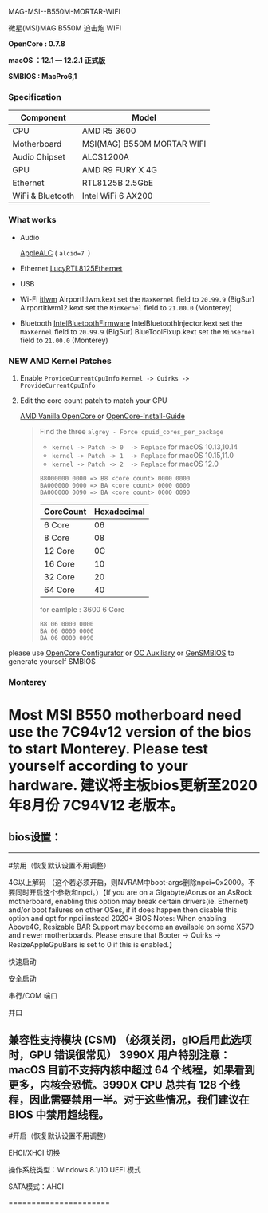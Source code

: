 MAG-MSI--B550M-MORTAR-WIFI

微星(MSI)MAG B550M 迫击炮 WIFI

**OpenCore : 0.7.8**

**macOS ：12.1 — 12.2.1 正式版**

**SMBIOS : MacPro6,1**

### Specification

| **Component**       | **Model**                  |
| ------------------- | -------------------------- |
| CPU                 | AMD R5 3600                |
| Motherboard         | MSI(MAG) B550M MORTAR WIFI |
| Audio Chipset       | ALCS1200A                  |
| GPU                 | AMD R9 FURY X 4G           |
| Ethernet            | RTL8125B 2.5GbE            |
| WiFi & Bluetooth    | Intel WiFi 6 AX200         |

### What works

- Audio

  [AppleALC](https://github.com/acidanthera/AppleALC) ( `alcid=7 `)

- Ethernet
  [LucyRTL8125Ethernet](https://github.com/Mieze/LucyRTL8125Ethernet)

- USB

- Wi-Fi
  [itlwm](https://github.com/OpenIntelWireless/itlwm)
  AirportItlwm.kext set the `MaxKernel` field to `20.99.9` (BigSur)
  AirportItlwm12.kext set the `MinKernel` field to `21.00.0` (Monterey)

- Bluetooth
  [IntelBluetoothFirmware](https://github.com/OpenIntelWireless/IntelBluetoothFirmware)
  IntelBluetoothInjector.kext set the `MaxKernel` field to `20.99.9` (BigSur)
  BlueToolFixup.kext set the `MinKernel` field to `21.00.0` (Monterey)

### NEW AMD Kernel Patches

1. Enable `ProvideCurrentCpuInfo`
   `Kernel -> Quirks -> ProvideCurrentCpuInfo`

2. Edit the core count patch to match your CPU

   [AMD Vanilla OpenCore o](https://github.com/AMD-OSX/AMD_Vanilla/tree/master)r [OpenCore-Install-Guide](https://dortania.github.io/OpenCore-Install-Guide/extras/monterey.html#amd-patches)

   > Find the three `algrey - Force cpuid_cores_per_package`
   >
   > - `kernel -> Patch -> 0  -> Replace` for macOS 10.13,10.14
   > - `kernel -> Patch -> 1  -> Replace` for macOS 10.15,11.0
   > - `kernel -> Patch -> 2  -> Replace` for macOS 12.0
   >
   > ```
   > B8000000 0000 => B8 <core count> 0000 0000
   > BA000000 0000 => BA <core count> 0000 0000
   > BA000000 0090 => BA <core count> 0000 0090
   > ```
   >
   > | CoreCount | Hexadecimal |
   > | --------- | ----------- |
   > | 6 Core    | 06          |
   > | 8 Core    | 08          | 
   > | 12 Core   | 0C          |
   > | 16 Core   | 10          |
   > | 32 Core   | 20          |
   > | 64 Core   | 40          |
   >
   > for eamlple : 3600 6 Core
   > ```
   > B8 06 0000 0000
   > BA 06 0000 0000
   > BA 06 0000 0090
   > ```
   >
please use [OpenCore Configurator](https://mackie100projects.altervista.org/opencore-configurator/) or  [OC Auxiliary](https://github.com/ic005k/QtOpenCoreConfig)  or  [GenSMBIOS](https://github.com/corpnewt/GenSMBIOS)  to generate yourself SMBIOS

### Monterey
Most MSI B550 motherboard need use the 7C94v12 version of the bios to start Monterey. Please test yourself according to your hardware.
建议将主板bios更新至2020年8月份 7C94V12 老版本。
==== 
## bios设置：
----  
#禁用（恢复默认设置不用调整）
  
  4G以上解码
（这个若必须开启，则NVRAM中boot-args删除npci=0x2000。不要同时开启这个参数和npci。）【If you are on a Gigabyte/Aorus or an AsRock motherboard, enabling this option may break certain drivers(ie. Ethernet) and/or boot failures on other OSes, if it does happen then disable this option and opt for npci instead
2020+ BIOS Notes: When enabling Above4G, Resizable BAR Support may become an available on some X570 and newer motherboards. Please ensure that Booter -> Quirks -> ResizeAppleGpuBars is set to 0 if this is enabled.】
  
  快速启动
  
  安全启动
  
  串行/COM 端口
  
  并口
  
  兼容性支持模块 (CSM)
（必须关闭，gIO启用此选项时，GPU 错误很常见）
3990X 用户特别注意：macOS 目前不支持内核中超过 64 个线程，如果看到更多，内核会恐慌。3990X CPU 总共有 128 个线程，因此需要禁用一半。对于这些情况，我们建议在 BIOS 中禁用超线程。
----
#开启（恢复默认设置不用调整）
  
EHCI/XHCI 切换
  
操作系统类型：Windows 8.1/10 UEFI 模式
  
SATA模式：AHCI

======================
